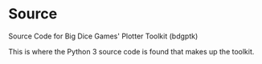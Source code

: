 # Source

Source Code for Big Dice Games' Plotter Toolkit (bdgptk)

This is where the Python 3 source code is found that makes up the
toolkit.